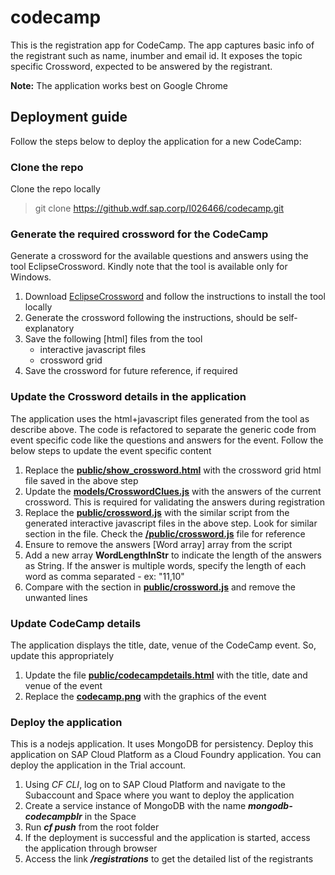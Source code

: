 # codecamp
This is the registration app for CodeCamp. The app captures basic info of the registrant such as name, inumber and email id. It exposes the topic specific Crossword, expected to be answered by the registrant. 

**Note:** The application works best on Google Chrome

## Deployment guide
Follow the steps below to deploy the application for a new CodeCamp:

### Clone the repo
Clone the repo locally
> git clone https://github.wdf.sap.corp/I026466/codecamp.git 


### Generate the required crossword for the CodeCamp
Generate a crossword for the available questions and answers using the tool EclipseCrossword. Kindly note that the tool is available only for Windows.

1. Download [EclipseCrossword](https://www.eclipsecrossword.com/) and follow the instructions to install the tool locally
2. Generate the crossword following the instructions, should be self-explanatory 
3. Save the following [html] files from the tool
    - interactive javascript files
    - crossword grid 
4. Save the crossword for future reference, if required

### Update the Crossword details in the application
The application uses the html+javascript files generated from the tool as describe above. The code is refactored to separate the generic code from event specific code like the questions and answers for the event. Follow the below steps to update the event specific content 

1. Replace the **[public/show_crossword.html](https://github.wdf.sap.corp/I026466/codecamp/blob/master/public/show_crossword.html)** with the crossword grid html file saved in the above step
2. Update the **[models/CrosswordClues.js](https://github.wdf.sap.corp/I026466/codecamp/blob/master/models/CrosswordClues.js)** with the answers of the current crossword. This is required for validating the answers during registration
3. Replace the **[public/crossword.js](https://github.wdf.sap.corp/I026466/codecamp/blob/master/public/crossword.js)** with the similar script from the generated interactive javascript files in the above step. Look for similar section in the file. Check the **[/public/crossword.js](https://github.wdf.sap.corp/I026466/codecamp/blob/master/public/crossword.js)** file for reference
4. Ensure to remove the answers [Word array] array from the script
5. Add a new array **WordLengthInStr** to indicate the length of the answers as String. If the answer is multiple words, specify the length of each word as comma separated - ex: "11,10" 
6. Compare with the section in **[public/crossword.js](https://github.wdf.sap.corp/I026466/codecamp/blob/master/public/crossword.js)** and remove the unwanted lines

### Update CodeCamp details 
The application displays the title, date, venue of the CodeCamp event. So, update this appropriately 

1. Update the file **[public/codecampdetails.html](https://github.wdf.sap.corp/I026466/codecamp/blob/master/public/codecampdetails.html)** with the title, date and venue of the event
2. Replace the **[codecamp.png](https://github.wdf.sap.corp/I026466/codecamp/blob/master/public/codecampdetails.html)** with the graphics of the event

### Deploy the application
This is a nodejs application. It uses MongoDB for persistency. Deploy this application on SAP Cloud Platform as a Cloud Foundry application. You can deploy the application in the Trial account.

1. Using _CF CLI_, log on to SAP Cloud Platform and navigate to the Subaccount and Space where you want to deploy the application 
2. Create a service instance of MongoDB with the name **_mongodb-codecampblr_** in the Space 
3. Run **_cf push_** from the root folder
4. If the deployment is successful and the application is started, access the application through browser
5. Access the link **_<appurl>/registrations_** to get the detailed list of the registrants 
